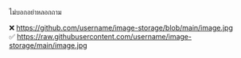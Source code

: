 ไม่บอกอย่าหลอกถาม

❌ https://github.com/username/image-storage/blob/main/image.jpg  
✅ https://raw.githubusercontent.com/username/image-storage/main/image.jpg  
